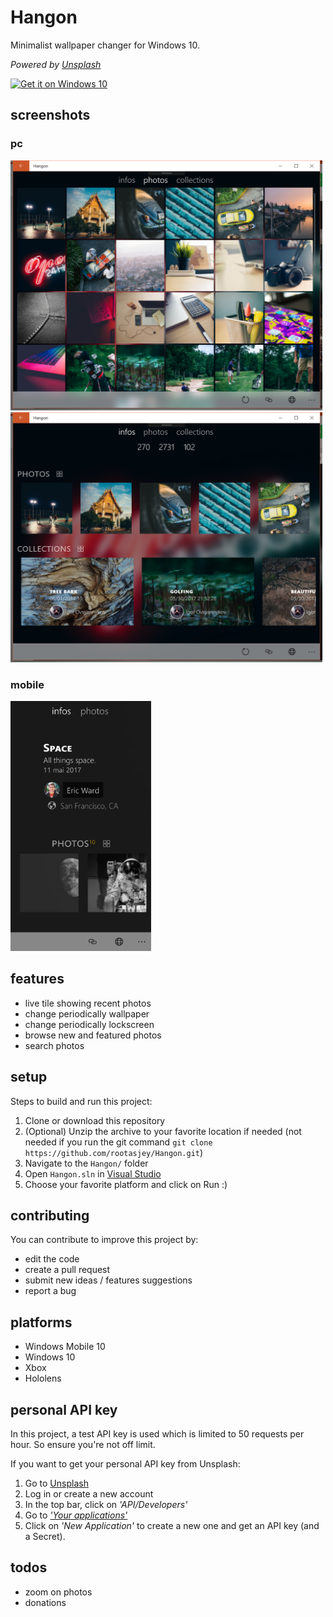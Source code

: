 # Hangon
Minimalist wallpaper changer for Windows 10.

_Powered by [Unsplash](https://unsplash.com)_

<a href="https://www.microsoft.com/store/apps/9PF0GQ81HNDF?ocid=badge"><img width="200" src="https://assets.windowsphone.com/f2f77ec7-9ba9-4850-9ebe-77e366d08adc/English_Get_it_Win_10_InvariantCulture_Default.png" alt="Get it on Windows 10" /></a>


## screenshots

### pc

<img src="./user_photos.png" height="400" alt="hangon app" />

<img src="./user_photos_and_collections.png" height="400" alt="hangon app" />

### mobile

<img src="./mobile_collection.png" height="400" alt="hangon app" />

## features

* live tile showing recent photos
* change periodically wallpaper
* change periodically lockscreen
* browse new and featured photos
* search photos

## setup
Steps to build and run this project:

1. Clone or download this repository
2. (Optional) Unzip the archive to your favorite location if needed (not needed if you run the git command ```git clone https://github.com/rootasjey/Hangon.git```)
3. Navigate to the ```Hangon/``` folder
4. Open ```Hangon.sln``` in [Visual Studio](https://www.visualstudio.com/thank-you-downloading-visual-studio/?sku=Community&rel=15)
5. Choose your favorite platform and click on Run :)

## contributing

You can contribute to improve this project by:

* edit the code
* create a pull request
* submit new ideas / features suggestions
* report a bug

## platforms

* Windows Mobile 10
* Windows 10
* Xbox
* Hololens

## personal API key

In this project, a test API key is used which is limited to 50 requests per hour. So ensure you're not off limit.

If you want to get your personal API key from Unsplash:

1. Go to [Unsplash](https://unsplash.com)
2. Log in or create a new account
3. In the top bar, click on _'API/Developers'_
4. Go to _['Your applications'](https://unsplash.com/oauth/applications)_
5. Click on _'New Application'_ to create a new one and get an API key (and a Secret).

## todos

* zoom on photos
* donations

